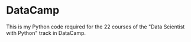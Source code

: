 # DataCamp

This is my Python code required for the 22 courses of the "Data Scientist with Python" track in DataCamp.
